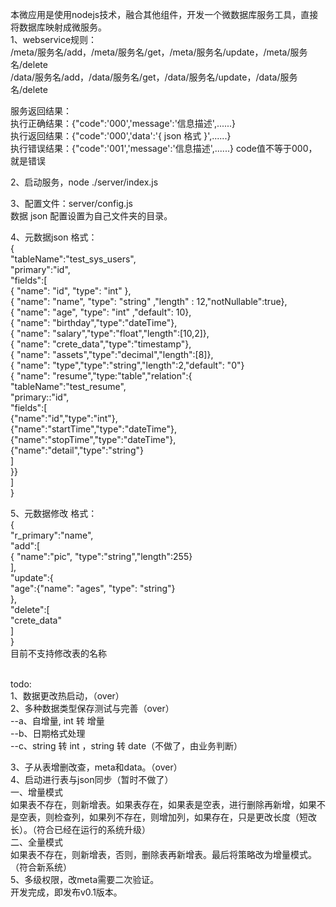 本微应用是使用nodejs技术，融合其他组件，开发一个微数据库服务工具，直接将数据库映射成微服务。<br>
1、webservice规则：<br>
/meta/服务名/add，/meta/服务名/get，/meta/服务名/update，/meta/服务名/delete<br>
/data/服务名/add，/data/服务名/get，/data/服务名/update，/data/服务名/delete

服务返回结果：<br>
执行正确结果：{"code":'000','message':'信息描述',......}<br>
执行返回结果：{"code":'000','data':'{ json 格式 }',......}<br>
执行错误结果：{"code":'001','message':'信息描述',......} code值不等于000，就是错误<br>

2、启动服务，node ./server/index.js<br>

3、配置文件：server/config.js<br>
   数据 json 配置设置为自己文件夹的目录。<br>

4、元数据json 格式：<br>
{<br>
    "tableName":"test_sys_users",<br>
    "primary":"id",<br>
    "fields":[<br>
        { "name": "id", "type": "int" }, <br>
        { "name": "name", "type": "string" ,"length" : 12,"notNullable":true}, <br>
        { "name": "age", "type": "int" ,"default": 10},<br>
        { "name": "birthday","type":"dateTime"},<br>
        { "name": "salary","type":"float","length":[10,2]},<br>
        { "name": "crete_data","type":"timestamp"},<br>
        { "name": "assets","type":"decimal","length":[8]},<br>
        { "name": "type","type":"string","length":2,"default": "0"}<br>
        { "name": "resume","type:"table","relation":{<br>
            "tableName":"test_resume",<br>
            "primary::"id",<br>
            "fields":[<br>
                {"name":"id","type":"int"},<br>
                {"name":"startTime","type":"dateTime"},<br>
                {"name":"stopTime","type":"dateTime"},<br>
                {"name":"detail","type":"string"}<br>
            ]<br>
        }}<br>
    ]<br>
}<br>

5、元数据修改 格式：<br>
{<br>
    "r_primary":"name",<br>
    "add":[<br>
        { "name":"pic", "type":"string","length":255}<br>
    ],<br>
    "update":{<br>
       "age":{"name": "ages", "type": "string"}<br>
    },<br>
    "delete":[<br>
        "crete_data"<br>
    ]<br>
}<br>
目前不支持修改表的名称

<br>
todo:<br>
1、数据更改热启动，（over）<br>
2、多种数据类型保存测试与完善（over）<br>
--a、自增量, int 转 增量<br>
--b、日期格式处理<br>
--c、string 转 int ，string 转 date（不做了，由业务判断）<br>

3、子从表增删改查，meta和data。（over）<br>
4、启动进行表与json同步（暂时不做了）<br>
一、增量模式<br>
如果表不存在，则新增表。如果表存在，如果表是空表，进行删除再新增，如果不是空表，则检查列，如果列不存在，则增加列，如果存在，只是更改长度（短改长）。（符合已经在运行的系统升级）<br>
二、全量模式<br>
如果表不存在，则新增表，否则，删除表再新增表。最后将策略改为增量模式。（符合新系统）<br>
5、多级权限，改meta需要二次验证。<br>
开发完成，即发布v0.1版本。

